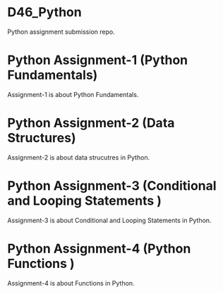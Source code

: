# D46_Python
Python assignment submission repo.

# Python Assignment-1 (Python Fundamentals)
Assignment-1 is about Python Fundamentals.

# Python Assignment-2 (Data Structures)
Assignment-2 is about data strucutres in Python.

# Python Assignment-3 (Conditional and Looping Statements )
Assignment-3 is about Conditional and Looping Statements in Python.

# Python Assignment-4 (Python Functions )
Assignment-4 is about Functions in Python.
